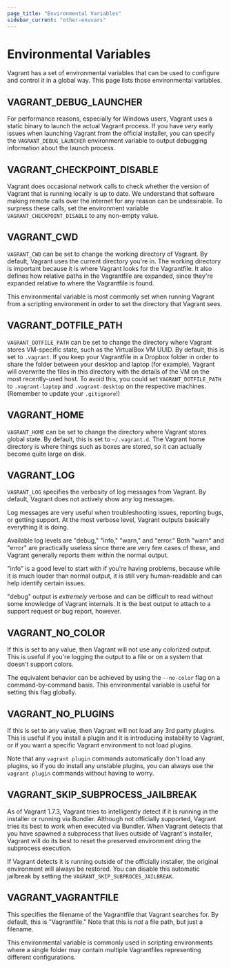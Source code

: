 ```yaml
---
page_title: "Environmental Variables"
sidebar_current: "other-envvars"
---
```


# Environmental Variables

Vagrant has a set of environmental variables that can be used to
configure and control it in a global way. This page lists those environmental
variables.

## VAGRANT\_DEBUG\_LAUNCHER

For performance reasons, especially for Windows users, Vagrant uses a static
binary to launch the actual Vagrant process. If you have _very_ early issues
when launching Vagrant from the official installer, you can specify the
`VAGRANT_DEBUG_LAUNCHER` environment variable to output debugging information
about the launch process.

## VAGRANT\_CHECKPOINT\_DISABLE

Vagrant does occasional network calls to check whether the version of Vagrant
that is running locally is up to date. We understand that software making remote
calls over the internet for any reason can be undesirable. To surpress these
calls, set the environment variable `VAGRANT_CHECKPOINT_DISABLE` to any
non-empty value.

## VAGRANT\_CWD

`VAGRANT_CWD` can be set to change the working directory of Vagrant. By
default, Vagrant uses the current directory you're in. The working directory
is important because it is where Vagrant looks for the Vagrantfile. It
also defines how relative paths in the Vagrantfile are expanded, since they're
expanded relative to where the Vagrantfile is found.

This environmental variable is most commonly set when running Vagrant from
a scripting environment in order to set the directory that Vagrant sees.

## VAGRANT\_DOTFILE\_PATH

`VAGRANT_DOTFILE_PATH` can be set to change the directory where Vagrant stores VM-specific state, such as the VirtualBox VM UUID. By default, this is set to `.vagrant`. If you keep your Vagrantfile in a Dropbox folder in order to share the folder between your desktop and laptop (for example), Vagrant will overwrite the files in this directory with the details of the VM on the most recently-used host. To avoid this, you could set `VAGRANT_DOTFILE_PATH` to `.vagrant-laptop` and `.vagrant-desktop` on the respective machines. (Remember to update your `.gitignore`!)

## VAGRANT\_HOME

`VAGRANT_HOME` can be set to change the directory where Vagrant stores
global state. By default, this is set to `~/.vagrant.d`. The Vagrant home
directory is where things such as boxes are stored, so it can actually become
quite large on disk.

## VAGRANT\_LOG

`VAGRANT_LOG` specifies the verbosity of log messages from Vagrant.
By default, Vagrant does not actively show any log messages.

Log messages are very useful when troubleshooting issues, reporting
bugs, or getting support. At the most verbose level, Vagrant outputs
basically everything it is doing.

Available log levels are "debug," "info," "warn," and "error." Both
"warn" and "error" are practically useless since there are very few
cases of these, and Vagrant generally reports them within the normal
output.

"info" is a good level to start with if you're having problems, because
while it is much louder than normal output, it is still very human-readable
and can help identify certain issues.

"debug" output is _extremely_ verbose and can be difficult to read without
some knowledge of Vagrant internals. It is the best output to attach to
a support request or bug report, however.

## VAGRANT\_NO\_COLOR

If this is set to any value, then Vagrant will not use any colorized
output. This is useful if you're logging the output to a file or
on a system that doesn't support colors.

The equivalent behavior can be achieved by using the `--no-color` flag
on a command-by-command basis. This environmental variable is useful
for setting this flag globally.

## VAGRANT\_NO\_PLUGINS

If this is set to any value, then Vagrant will not load any 3rd party
plugins. This is useful if you install a plugin and it is introducing
instability to Vagrant, or if you want a specific Vagrant environment to
not load plugins.

Note that any `vagrant plugin` commands automatically don't load any
plugins, so if you do install any unstable plugins, you can always use
the `vagrant plugin` commands without having to worry.

## VAGRANT\_SKIP\_SUBPROCESS\_JAILBREAK

As of Vagrant 1.7.3, Vagrant tries to intelligently detect if it is running in
the installer or running via Bundler. Although not officially supported, Vagrant
tries its best to work when executed via Bundler. When Vagrant detects that you
have spawned a subprocess that lives outside of Vagrant's installer, Vagrant
will do its best to reset the preserved environment dring the subprocess
execution.

If Vagrant detects it is running outside of the officially installer, the
original environment will always be restored. You can disable this automatic
jailbreak by setting the `VAGRANT_SKIP_SUBPROCES_JAILBREAK`.

## VAGRANT\_VAGRANTFILE

This specifies the filename of the Vagrantfile that Vagrant searches for.
By default, this is "Vagrantfile." Note that this is _not_ a file path,
but just a filename.

This environmental variable is commonly used in scripting environments
where a single folder may contain multiple Vagrantfiles representing
different configurations.

